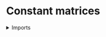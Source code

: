 # Constant matrices

<details><summary>Imports</summary>
```agda
module linear-algebra.constant-matrices where

open import elementary-number-theory.natural-numbers

open import foundation.universe-levels

open import linear-algebra.constant-vectors
open import linear-algebra.matrices
```
</details>

## Idea

Constant matrices are matrices in which all elements are the same.

## Definition

```agda
constant-matrix : {l : Level} {A : UU l} {m n : ℕ} → A → matrix A m n
constant-matrix a = constant-vec (constant-vec a)
```
